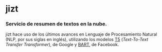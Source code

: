 # jizt

### Servicio de resumen de textos en la nube.

jizt hace uso de los últimos avances en Lenguaje de Procesamiento Natural (NLP, por sus siglas en inglés), utilizando los modelos [T5](https://arxiv.org/pdf/1910.10683.pdf) (*Text-To-Text Transfer Transformer*), de Google y [BART](https://arxiv.org/pdf/1910.13461.pdf), de Facebook.
